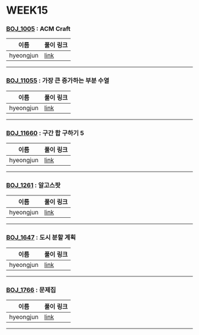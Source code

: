 # WEEK15

### [BOJ_1005](https://boj.kr/1005) : ACM Craft

|이름|풀이 링크|
|--|--|
|hyeongjun| [link](BOJ1005/hyeongjun.cpp)
---


### [BOJ_11055](https://boj.kr/11055) : 가장 큰 증가하는 부분 수열

|이름|풀이 링크|
|--|--|
|hyeongjun| [link](BOJ11055/hyeongjun.cpp)
---


### [BOJ_11660](https://boj.kr/11660) : 구간 합 구하기 5

|이름|풀이 링크|
|--|--|
|hyeongjun| [link](BOJ11660/hyeongjun.cpp)
---


### [BOJ_1261](https://boj.kr/1261) : 알고스팟

|이름|풀이 링크|
|--|--|
|hyeongjun| [link](BOJ1261/hyeongjun.cpp)
---


### [BOJ_1647](https://boj.kr/1647) : 도시 분할 계획

|이름|풀이 링크|
|--|--|
|hyeongjun| [link](BOJ1647/hyeongjun.cpp)
---


### [BOJ_1766](https://boj.kr/1766) : 문제집

|이름|풀이 링크|
|--|--|
|hyeongjun| [link](BOJ1766/hyeongjun.cpp)
---
